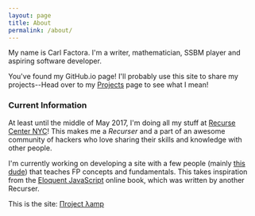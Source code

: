 ```yaml
---
layout: page
title: About
permalink: /about/
---
```


My name is Carl Factora. I'm a writer, mathematician, SSBM player and aspiring software developer.

You've found my GitHub.io page! I'll probably use this site to share my projects--Head over to my [Projects](https://ivanthetricourne.github.io/projects/) page to see what I mean!

### Current Information
At least until the middle of May 2017, I'm doing all my stuff at [Recurse Center NYC](https://www.recurse.com/)! This makes me a *Recurser* and a part of an awesome community of hackers who love sharing their skills and knowledge with other people.

I'm currently working on developing a site with a few people (mainly [this dude](https://twitter.com/lazywithclass)) that teaches FP concepts and fundamentals. This takes inspiration from the [Eloquent JavaScript](http://eloquentjavascript.net/) online book, which was written by another Recurser.

This is the site: [Пroject λamp](http://project-lamp.org)
